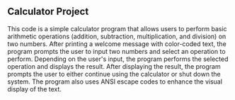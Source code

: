 ## Calculator Project
This code is a simple calculator program that allows users to perform basic arithmetic operations (addition, subtraction, multiplication, and division) on two numbers. After printing a welcome message with color-coded text, the program prompts the user to input two numbers and select an operation to perform. Depending on the user's input, the program performs the selected operation and displays the result. After displaying the result, the program prompts the user to either continue using the calculator or shut down the system. The program also uses ANSI escape codes to enhance the visual display of the text.
